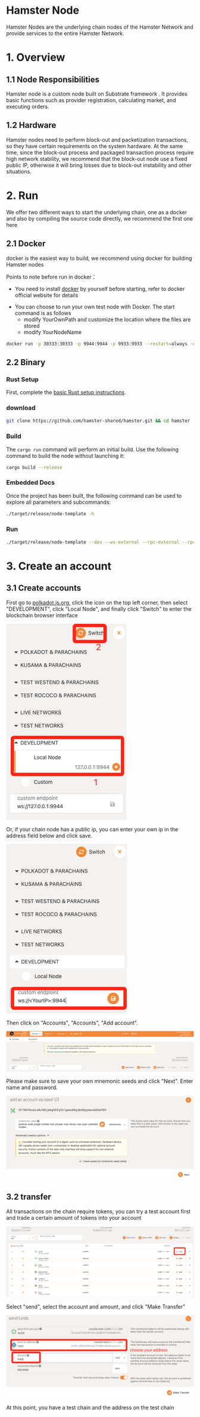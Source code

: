 # Hamster Node

Hamster Nodes are the underlying chain nodes of the Hamster Network and provide services to the entire Hamster Network.

# 1. Overview

## 1.1 Node Responsibilities

Hamster node is a custom node built on Substrate framework . It provides basic functions such as provider registration, calculating market, and executing orders.

## 1.2 Hardware

Hamster nodes need to perform block-out and packetization transactions, so they have certain requirements on the system hardware. At the same time, since the block-out process and packaged transaction process require high network stability, we recommend that the block-out node use a fixed public IP, otherwise it will bring losses due to block-out instability and other situations.

# 2. Run

We offer two different ways to start the underlying chain, one as a docker and also by compiling the source code directly, we recommend the first one here

## 2.1 Docker

docker is the easiest way to build, we recommend using docker for building Hamster nodes

Points to note before run in docker：

- You need to install [docker](https://www.docker.com/) by yourself before starting, refer to docker official website for details

* You can choose to run your own test node with Docker. The start command is as follows
  * modify YourOwnPath and customize the location where the files are stored
  * modify YourNodeName

```bash
docker run -p 30333:30333 -p 9944:9944 -p 9933:9933 --restart=always -d -v ~/YourOwnPath/data:/tmp/db --name=hamster hamstershare/hamster:v1.0.0 /opt/ttchain/node-template --dev --name YourNodeName --ws-external --rpc-external --rpc-cors all --unsafe-rpc-external --rpc-methods unsafe --unsafe-ws-external --no-mdns
```

## 2.2 Binary

### Rust Setup

First, complete the [basic Rust setup instructions](https://github.com/hamster-shared/hamster/blob/main/docs/rust-setup.md).

### download

```bash
git clone https://github.com/hamster-shared/hamster.git && cd hamster
```

### Build

The `cargo run` command will perform an initial build. Use the following command to build the node
without launching it:

```sh
cargo build --release
```

### Embedded Docs

Once the project has been built, the following command can be used to explore all parameters and subcommands:

```bash
./target/release/node-template -h
```

### Run

```bash
./target/release/node-template --dev --ws-external --rpc-external --rpc-cors all --unsafe-rpc-external --rpc-methods unsafe --unsafe-ws-external --no-mdns
```

# 3. Create an account

## 3.1 Create accounts

First go to [polkadot.js.org](https://polkadot.js.org/apps/), click the icon on the top left corner, then select "DEVELOPMENT", click "Local Node", and finally click "Switch" to enter the blockchain browser interface

![image-20220221164251970](./doc/20220221164252.png)

Or, if your chain node has a public ip, you can enter your own ip in the address field below and click save.

![image-20220223141139131](./doc/20220223141139.png)



Then click on "Accounts", "Accounts", "Add account".

![image-20220221164436150](./doc/20220221164436.png)

Please make sure to save your own mnemonic seeds and click "Next". Enter name and password.

![image-20220221164601246](./doc/20220221164601.png)

## 3.2 transfer

All transactions on the chain require tokens, you can try a test account first and trade a certain amount of tokens into your account

![image-20220223141906963](./doc/20220223141907.png)

Select "send", select the account and amount, and click "Make Transfer"

![image-20220223142022730](./doc/20220223142022.png)

At this point, you have a test chain and the address on the test chain


